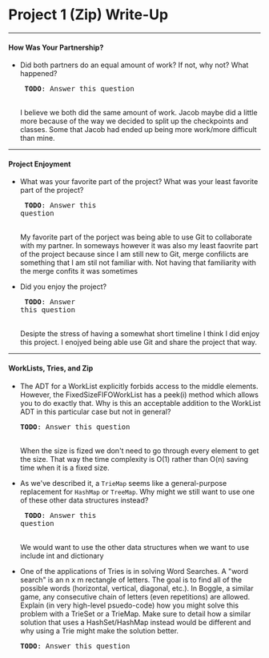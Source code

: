 # Project 1 (Zip) Write-Up #
--------

#### How Was Your Partnership? ####
-   Did both partners do an equal amount of work?  If not, why not?
    What happened?<pre>
**TODO**: Answer this question
</pre><br>
    I believe we both did the same amount of work. Jacob maybe did a little more 
    because of the way we decided to split up the checkpoints and classes. Some 
    that Jacob had ended up being more work/more difficult than mine. 
    
-----
#### Project Enjoyment ####
-   What was your favorite part of the project?  What was your least
    favorite part of the project?<pre>
**TODO**: Answer this question
</pre><br>
    My favorite part of the porject was being able to use Git to collaborate
    with my partner. In someways however it was also my least faovrite part
    of the project because since I am still new to Git, merge confilicts 
    are something that I am stil not familiar with. Not having that familiarity
    with the merge confits it was sometimes 

-   Did you enjoy the project?<pre>
**TODO**: Answer this question
</pre><br>
    Desipte the stress of having a somewhat short timeline I think I did enjoy
    this project. I enojyed being able use Git and share the project that way. 
    
-----

#### WorkLists, Tries, and Zip ####
-   The ADT for a WorkList explicitly forbids access to the middle elements.  However, the FixedSizeFIFOWorkList has a peek(i) method
    which allows you to do exactly that.  Why is this an acceptable addition to the WorkList ADT in this particular case but not in general?<pre>
**TODO**: Answer this question
</pre><br>
    When the size is fized we don't need to go through every element to get the size. That
    way the time complexity is O(1) rather than O(n) saving time when it is a fixed size. 

-   As we've described it, a `TrieMap` seems like a general-purpose replacement for `HashMap` or `TreeMap`.  Why might we still want to use one
    of these other data structures instead?<pre>
**TODO**: Answer this question
</pre><br>
    We would want to use the other data structures when we want to use include int and dictionary
    
-   One of the applications of Tries is in solving Word Searches.  A "word search" is an n x m rectangle of letters.  The goal is to find all
    of the possible words (horizontal, vertical, diagonal, etc.).  In Boggle, a similar game, any consecutive chain of letters (even repetitions)
    are allowed.  Explain (in very high-level psuedo-code) how you might solve this problem with a TrieSet or a TrieMap.  Make sure to detail
    how a similar solution that uses a HashSet/HashMap instead would be different and why using a Trie might make the solution better.<pre>
**TODO**: Answer this question
</pre><br>


